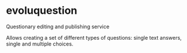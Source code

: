 # evoluquestion

Questionary editing and publishing service

Allows creating a set of different types of questions: single text answers, single and multiple choices.

 